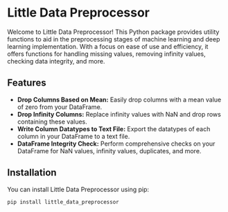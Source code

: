 # Little Data Preprocessor

Welcome to Little Data Preprocessor! This Python package provides utility functions to aid in the preprocessing stages of machine learning and deep learning implementation. With a focus on ease of use and efficiency, it offers functions for handling missing values, removing infinity values, checking data integrity, and more.

## Features

- **Drop Columns Based on Mean:** Easily drop columns with a mean value of zero from your DataFrame.
- **Drop Infinity Columns:** Replace infinity values with NaN and drop rows containing these values.
- **Write Column Datatypes to Text File:** Export the datatypes of each column in your DataFrame to a text file.
- **DataFrame Integrity Check:** Perform comprehensive checks on your DataFrame for NaN values, infinity values, duplicates, and more.

## Installation

You can install Little Data Preprocessor using pip:

```bash
pip install little_data_preprocessor
```
